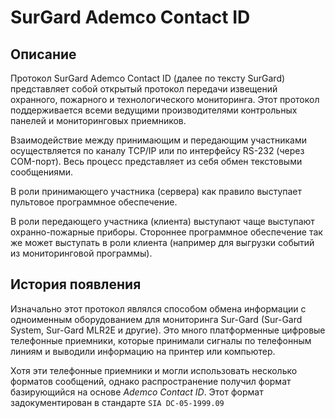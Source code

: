 # SurGard Ademco Contact ID

## Описание
Протокол SurGard Ademco Contact ID (далее по тексту SurGard) представляет собой открытый протокол передачи извещений охранного, пожарного и технологического мониторинга. Этот протокол поддерживается всеми ведущими производителями контрольных панелей и мониторинговых приемников.

Взаимодействие между принимающим и передающим участниками осуществляется по каналу TCP/IP или по интерфейсу RS-232 (через COM-порт). Весь процесс представляет из себя обмен текстовыми сообщениями.

В роли принимающего участника (сервера) как правило выступает пультовое программное обеспечение.

В роли передающего участника (клиента) выступают чаще выступают охранно-пожарные приборы. Стороннее программное обеспечение так же может выступать в роли клиента (например для выгрузки событий из мониторинговой программы).


## История появления
Изначально этот протокол являлся способом обмена информации с одноименным оборудованием для мониторинга Sur-Gard (Sur-Gard System, Sur-Gard MLR2E и другие). Это много платформенные цифровые телефонные приемники, которые принимали сигналы по телефонным линиям и выводили информацию на принтер или компьютер.

Хотя эти телефонные приемники и могли использовать несколько форматов сообщений, однако распространение получил формат базирующийся на основе _Ademco Contact ID_. Этот формат задокументирован в стандарте `SIA DC-05-1999.09`

